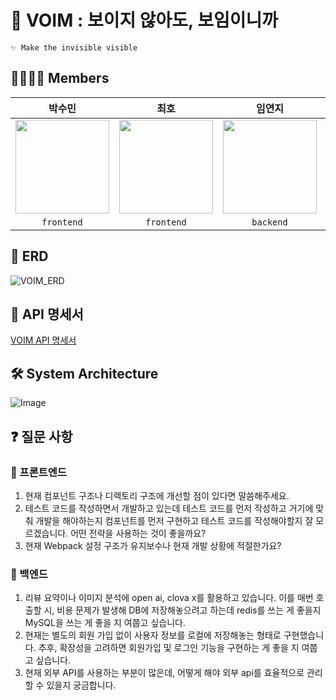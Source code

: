 # 👀 VOIM : 보이지 않아도, 보임이니까
````
✨ Make the invisible visible
````

## 👨‍👩‍👧‍👦 Members
<div align="center">
  
  | **박수민** | **최호** | **임연지** | **주정빈** |
  | :--------: | :------: | :--------: | :--------: |
  | <a href="https://github.com/psm1st"><img src="https://avatars.githubusercontent.com/u/145013061?v=4" width="150"> | <a href="https://github.com/choihooo"><img src="https://avatars.githubusercontent.com/u/67588757?v=4" width="150"> | <a href="https://github.com/yeonjy"><img src="https://avatars.githubusercontent.com/u/81320703?v=4" width="150"> | <a href="https://github.com/zyovn"><img src="https://avatars.githubusercontent.com/u/166782961?v=4" width="150"> | 
  | `frontend` | `frontend` | `backend` | `backend` |
  
</div>

## 📂 ERD
![VOIM_ERD](https://github.com/user-attachments/assets/a6872a66-3275-4ab6-b07d-5e61bc5dc174)

## 📜 API 명세서
[VOIM API 명세서](https://voim.store/api/swagger-ui/index.html#/)

## 🛠️ System Architecture
![Image](https://github.com/user-attachments/assets/53748bbc-c56c-49dc-ac57-2584ac687067)

## ❓ 질문 사항
### 💚 프론트엔드
1. 현재 컴포넌트 구조나 디렉토리 구조에 개선할 점이 있다면 말씀해주세요. 
2. 테스트 코드를 작성하면서 개발하고 있는데 테스트 코드를 먼저 작성하고 거기에 맞춰 개발을 해야하는지 컴포넌트를 먼저 구현하고 테스트 코드를 작성해야할지 잘 모르겠습니다. 어떤 전략을 사용하는 것이 좋을까요?
3. 현재 Webpack 설정 구조가 유지보수나 현재 개발 상황에 적절한가요?

### 💙 백엔드
1. 리뷰 요약이나 이미지 분석에 open ai, clova x를 활용하고 있습니다. 이를 매번 호출할 시, 비용 문제가 발생해 DB에 저장해놓으려고 하는데 redis를 쓰는 게 좋을지 MySQL을 쓰는 게 좋을 지 여쭙고 싶습니다.
2. 현재는 별도의 회원 가입 없이 사용자 정보를 로컬에 저장해놓는 형태로 구현했습니다. 추후, 확장성을 고려하면 회원가입 및 로그인 기능을 구현하는 게 좋을 지 여쭙고 싶습니다.
3. 현재 외부 API를 사용하는 부분이 많은데, 어떻게 해야 외부 api를 효율적으로 관리할 수 있을지 궁금합니다.
